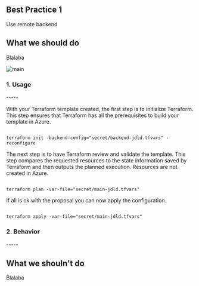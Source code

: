 Best Practice 1
------------
Use remote backend

What we should do
------------
Blalaba

![main](main-jdld.tfvars)

<h3>1. Usage</h3>
-----

With your Terraform template created, the first step is to initialize Terraform. 
This step ensures that Terraform has all the prerequisites to build your template in Azure.

```hcl

terraform init -backend-config="secret/backend-jdld.tfvars" -reconfigure

```
The next step is to have Terraform review and validate the template. 
This step compares the requested resources to the state information saved by Terraform and then outputs the planned execution. Resources are not created in Azure.
```hcl

terraform plan -var-file="secret/main-jdld.tfvars"

```

If all is ok with the proposal you can now apply the configuration.
```hcl

terraform apply -var-file="secret/main-jdld.tfvars"

```

<h3>2. Behavior</h3>
-----

What we shouln't do
------------
Blalaba
